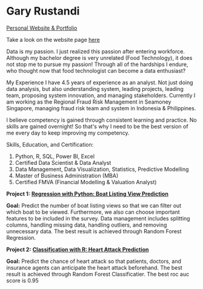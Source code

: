 # Gary Rustandi
[Personal Website & Portfolio](https://garyrustandi.github.io/Gary-Rustandi/)

Take a look on the website page [here](https://garyrustandi.github.io/Gary-Rustandi/)

Data is my passion.
I just realized this passion after entering workforce. Although my bachelor degree is very unrelated (Food Technology), it does not stop me to pursue my passion! Through all of the hardships I endure, who thought now that food technologist can become a data enthusiast?

My Experience
I have 4.5 years of experience as an analyst. Not just doing data analysis, but also understanding system, leading projects, leading team, proposing system innovation, and managing stakeholders. Currently I am working as the Regional Fraud Risk Management in Seamoney Singapore, managing fraud risk team and system in Indonesia & Philippines. 

I believe competency is gained through consistent learning and practice. No skills are gained overnight! So that's why I need to be the best version of me every day to keep improving my competency.

Skills, Education, and Certification:
1. Python, R, SQL, Power BI, Excel
2. Certified Data Scientist & Data Analyst
3. Data Management, Data Visualization, Statistics, Predictive Modelling
4. Master of Business Administration (MBA)
5. Certified FMVA (Financial Modelling & Valuation Analyst)

**Project 1:**
[**Regression with Python: Boat Listing View Prediction**](https://github.com/garyrustandi/boat-view-prediction) 

**Goal:** Predict the number of boat listing views so that we can filter out which boat to be viewed. Furthermore, we also can choose important features to be included in the survey.
Data management includes splitting columns, handling missing data, handling outliers, and removing unnecessary data. The best result is achieved through Random Forest Regression.

**Project 2:**
[**Classification with R: Heart Attack Prediction**](https://github.com/garyrustandi/heart-attack) 

**Goal:** Predict the chance of heart attack so that patients, doctors, and insurance agents can anticipate the heart attack beforehand. 
The best result is achieved through Random Forest Classificatier. 
The best roc auc score is 0.95

